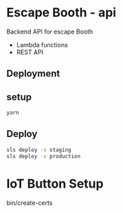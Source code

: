 # Escape Booth - api

Backend API for escape Booth
* Lambda functions
* REST API

## Deployment

## setup
```bash
yarn
```

## Deploy
```bash
sls deploy -s staging
sls deploy -s production
```

# IoT Button Setup

bin/create-certs
